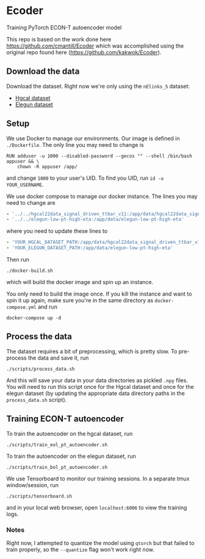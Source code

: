 # Ecoder
Training PyTorch ECON-T autoencoder model

This repo is based on the work done here https://github.com/cmantill/Ecoder which was accomplished using the original repo found here (https://github.com/kakwok/Ecoder).

## Download the data
Download the dataset. Right now we're only using the `nElinks_5` dataset:
* [Hgcal dataset](https://emdhgcalae.nrp-nautilus.io/ttbar/data/HGCal22Data_signal_driven_ttbar_v11/nElinks_5/)
* [Elegun dataset](https://emdhgcalae.nrp-nautilus.io/EleGun/low_pt_high_eta/data/nElinks_5/)


## Setup
We use Docker to manage our environments. Our image is defined in `./Dockerfile`.
The only line you may need to change is 
```
RUN adduser -u 1000 --disabled-password --gecos "" --shell /bin/bash appuser && \
    chown -R appuser /app/
```
and change `1000` to your user's UID. To find you UID, run `id -u YOUR_USERNAME`.

We use docker compose to manage our docker instance. The lines you may need to change are
```yaml
- '../../hgcal22data_signal_driven_ttbar_v11:/app/data/hgcal22data_signal_driven_ttbar_v11'
- '../../elegun-low-pt-high-eta:/app/data/elegun-low-pt-high-eta'
```
where you need to update these lines to 
```yaml
- 'YOUR_HGCAL_DATASET_PATH:/app/data/hgcal22data_signal_driven_ttbar_v11'
- 'YOUR_ELEGUN_DATASET_PATH:/app/data/elegun-low-pt-high-eta'
```

Then run 
```
./docker-build.sh
```
which will build the docker image and spin up an instance.

You only need to build the image once. If you kill the instance and want to spin it up again, make sure you're in the same directory as `docker-compose.yml` and run
```
docker-compose up -d
```

## Process the data
The dataset requires a bit of preprocessing, which is pretty slow. To pre-process the data and save it, run
```
./scripts/process_data.sh
```
And this will save your data in your data directories as pickled `.npy` files. 
You will need to run this script once for the Hgcal dataset and once for the elegun dataset (by updating the appropriate data directory paths in the `process_data.sh` script).


## Training ECON-T autoencoder
To train the autoencoder on the hgcal dataset, run
```
./scripts/train_eol_pt_autoencoder.sh
```

To train the autoencoder on the elegun dataset, run
```
./scripts/train_bol_pt_autoencoder.sh
```

We use Tensorboard to monitor our training sessions. In a separate tmux window/session, run
```
./scripts/tensorboard.sh
```
and in your local web browser, open `localhost:6006` to view the training logs.

### Notes
Right now, I attempted to quantize the model using `qtorch` but that failed to train properly, so the `--quantize` flag won't work right now.